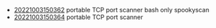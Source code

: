 - [20221003150362](/zet/20221003150362/README.md) portable TCP port scanner bash only spookyscan
- [20221003150364](/zet/20221003150364/README.md) portable TCP port scanner
